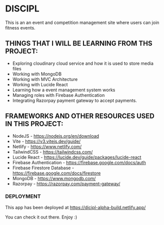 # DISCIPL

This is an an event and competition management site where users can join fitness events.

## THINGS THAT I WILL BE LEARNING FROM THS PROJECT:

- Exploring cloudinary cloud service and how it is used to store media files
- Working with MongoDB
- Working with MVC Architecture
- Working with Lucide React
- Learning how a event management system works
- Managing roles with Firebase Authentication 
- Integrating Razorpay payment gateway to accept payments.

## FRAMEWORKS AND OTHER RESOURCES USED IN THIS PROJECT:

- NodeJS - https://nodejs.org/en/download  
- Vite - https://v3.vitejs.dev/guide/  
- Netlify - https://www.netlify.com/  
- TailwindCSS - https://tailwindcss.com/
- Lucide React - https://lucide.dev/guide/packages/lucide-react
- Firebase Authentication - https://firebase.google.com/docs/auth
- Firebase Firestore Database - https://firebase.google.com/docs/firestore
- MongoDB - https://www.mongodb.com/
- Razorpay - https://razorpay.com/payment-gateway/

### DEPLOYMENT

This app has been deployed at https://dicipl-alpha-build.netlify.app/

You can check it out there. Enjoy :)